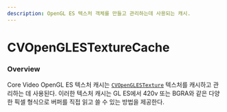 ```yaml
---
description: OpenGL ES 텍스처 객체를 만들고 관리하는데 사용되는 캐시.
---
```


# CVOpenGLESTextureCache

### Overview

Core Video OpenGL ES 텍스처 캐시는 [`CVOpenGLESTexture`](https://developer.apple.com/documentation/corevideo/cvopenglestexture) 텍스처를 캐시하고 관리하는 데 사용된다. 이러한 텍스처 캐시는 GL ES에서 420v 또는 BGRA와 같은 다양한 픽셀 형식으로 버퍼를 직접 읽고 쓸 수 있는 방법을 제공한다.

